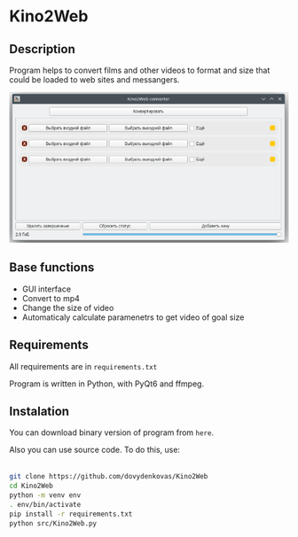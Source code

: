 # Kino2Web
## Description
Program helps to convert films and other videos to format and size that could be loaded to web sites and messangers.

![image](imgs/preview.png)

## Base functions
* GUI interface
* Convert to mp4
* Change the size of video
* Automaticaly calculate paramenetrs to get video of goal size

## Requirements
All requirements are in `requirements.txt`

Program is written in Python, with PyQt6 and ffmpeg.

## Instalation
You can download binary version of program from `here`.

Also you can use source code. To do this, use:

```bash

git clone https://github.com/dovydenkovas/Kino2Web
cd Kino2Web
python -m venv env
. env/bin/activate
pip install -r requirements.txt
python src/Kino2Web.py
```
